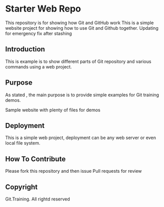 # Starter Web Repo

This repository is for showing how Git and GitHub work
This is a simple website project for showing how to use Git and Github together. Updating for emergency fix after stashing

## Introduction

This is example is to show different parts of
 Git repository and various commands using a web project.

## Purpose

As stated , the main purpose is to provide simple examples for Git training demos.

Sample website with plenty of files for demos

## Deployment

This is a simple web project, deployment can be any web server or even local file system.

## How To Contribute

Please fork this repository and then issue Pull requests for review

## Copyright

Git.Training. All rightd reserved
